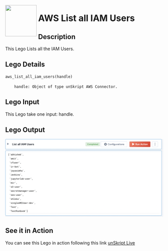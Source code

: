 [<img align="left" src="https://unskript.com/assets/favicon.png" width="100" height="100" style="padding-right: 5px">](https://unskript.com/assets/favicon.png) 
<h1>AWS List all IAM Users</h1>

## Description
This Lego Lists all the IAM Users.


## Lego Details

    aws_list_all_iam_users(handle)

        handle: Object of type unSkript AWS Connector.


## Lego Input
This Lego take one input: handle.

## Lego Output
<img src="./1.png">

## See it in Action

You can see this Lego in action following this link [unSkript Live](https://us.app.unskript.io)
